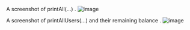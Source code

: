 A screenshot of printAll(...) .
![image](https://github.com/user-attachments/assets/7dc3833f-02cc-41f1-a475-4f082e489b92)

A screenshot of printAllUsers(...) and their remaining balance .
![image](https://github.com/user-attachments/assets/796f07c8-798f-4a5d-aa8c-6bb222675d38)

